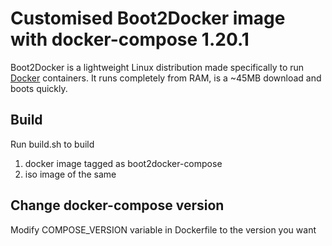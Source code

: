 # Customised Boot2Docker image with docker-compose 1.20.1

Boot2Docker is a lightweight Linux distribution made specifically to run
[Docker](https://www.docker.com/) containers. It runs completely from RAM, is a
~45MB download and boots quickly.

## Build

Run build.sh to build 
1) docker image tagged as boot2docker-compose
2) iso image of the same

## Change docker-compose version

Modify COMPOSE_VERSION variable in Dockerfile to the version you want
